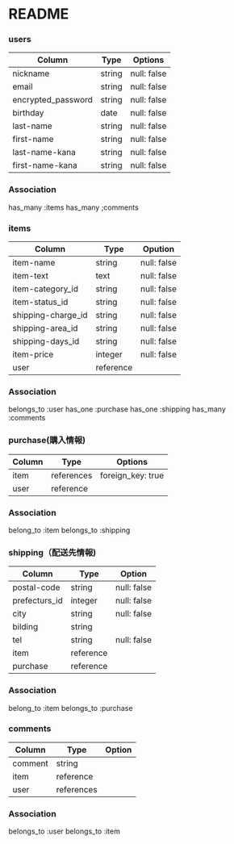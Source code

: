 # README

### users
| Column                | Type   | Options     | 
| --------------------- | ------ | ----------- | 
| nickname              | string | null: false | 
| email                 | string | null: false | 
| encrypted_password    | string | null: false | 
| birthday              | date   | null: false | 
| last-name             | string | null: false | 
| first-name            | string | null: false | 
| last-name-kana        | string | null: false | 
| first-name-kana       | string | null: false | 

### Association
has_many :items
has_many ;comments


### items
| Column             | Type      | Opution     | 
| ------------------ | --------- | ----------- | 
| item-name          | string    | null: false | 
| item-text          | text      | null: false | 
| item-category_id   | string    | null: false | 
| item-status_id     | string    | null: false | 
| shipping-charge_id | string    | null: false | 
| shipping-area_id   | string    | null: false | 
| shipping-days_id   | string    | null: false | 
| item-price         | integer   | null: false | 
| user               | reference |             | 

### Association
belongs_to :user
has_one :purchase
has_one :shipping
has_many :comments


### purchase(購入情報) 
| Column  | Type       | Options           | 
| ------- | ---------- | ----------------- | 
| item    | references | foreign_key: true | 
| user    | reference  |                   | 

### Association
belong_to :item
belongs_to :shipping


### shipping（配送先情報)
| Column        | Type      | Option      | 
| ------------- | --------- | ----------- | 
| postal-code   | string    | null: false | 
| prefecturs_id | integer   | null: false | 
| city          | string    | null: false | 
| bilding       | string    |             | 
| tel           | string    | null: false | 
| item          | reference |             | 
| purchase      | reference |             | 

### Association
belong_to :item
belongs_to :purchase

### comments
| Column  | Type       | Option | 
| ------- | ---------- | ------ | 
| comment | string     |        | 
| item    | reference  |        | 
| user    | references |        | 

### Association
belongs_to :user
belongs_to :item